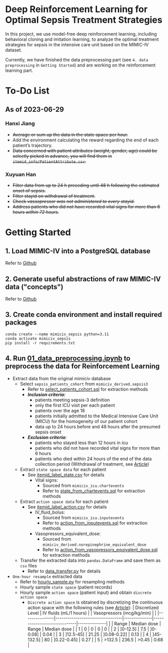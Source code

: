 Deep Reinforcement Learning for Optimal Sepsis Treatment Strategies
===============

In this project, we use model-free deep reinforcement learning, including behavioral cloning and imitation learning, to analyze the optimal treatment strategies for sepsis in the intensive care unit based on the MIMIC-IV dataset.

Currently, we have finished the data preprocessing part (see `4. data preprocessing` in `Getting Started`) and are working on the reinforcement learning part.

# To-Do List

## As of 2023-06-29

### Hanxi Jiang 

- ~~Average or sum up the data in the state space per hour.~~
- Add the environment calculating the reward regarding the end of each patient’s trajectory.
- ~~Data concerned with patient attributes (weight, gender, age) could be selectly picked in advance, you will find them in `itemid_info/PatientAttribute.csv`.~~

### Xuyuan Han 

- ~~Filter data from up to 24 h preceding until 48 h following the estimated onset of sepsis.~~
- ~~Filter stayid on withdrawal of treatment.~~
- ~~Check *vassopressor was not administered to every stayid.*~~
- ~~Address patients who did not have recorded vital signs for more than 6 hours *within 72 hours*.~~

# Getting Started

## 1. Load MIMIC-IV into a PostgreSQL database 
Refer to [Github](https://github.com/MIT-LCP/mimic-code/tree/main/mimic-iv/buildmimic/postgres)

## 2. Generate useful abstractions of raw MIMIC-IV data ("concepts") 
Refer to [Github](https://github.com/MIT-LCP/mimic-code/tree/main/mimic-iv/concepts_postgres)

## 3. Create conda environment and install required packages

```shell
conda create --name mimiciv_sepsis python=3.11
conda activate mimiciv_sepsis
pip install -r requirements.txt
```

## 4. Run [01_data_preprocessing.ipynb](/01_data_preprocessing.ipynb) to preprocess the data for Reinforcement Learning

- Extract data from the original mimiciv database
  - Select `sepsis_patients_cohort` from `mimiciv_derived.sepsis3` 
    - Refer to [select_patients_cohort.sql](/sql/select_patients_cohort.sql) for extraction methods
    - ***Inclusion criteria:***
      - patients meeting sepsis-3 definition
      - only the first ICU visit per each patient
      - patients over the age 18
      - patients initially admitted to the Medical Intensive Care Unit (MICU) for the homogeneity of our patient cohort
      - data up to 24 hours before and 48 hours after the presumed sepsis onset
    - ***Exclusion criteria:***
      - patients who stayed less than 12 hours in icu
      - patients who did not have recorded vital signs for more than 6 hours
      - patients who died within 24 hours of the end of the data collection period (Withdrawal of treatment, see [Article](https://doi.org/10.1038/s41591-018-0213-5))
  - Extract `state space data` for each patient 
    - See [itemid_label_state.csv](/itemid_info/itemid_label_state.csv) for details
      - Vital signs: 
        - Sourced from `mimiciv_icu.chartevents` 
        - Refer to [state_from_chartevents.sql](/sql/state_from_chartevents.sql) for extraction methods
  - Extract `action space data` for each patient 
    - See [itemid_label_action.csv](/itemid_info/itemid_label_action.csv) for details
      - IV_fluid_bolus: 
        - Sourced from `mimiciv_icu.inputevents` 
        - Refer to [action_from_inputevents.sql](/sql/action_from_inputevents.sql) for extraction methods
      - Vasopressors_equivalent_dose: 
        - Sourced from `mimiciv_derived.norepinephrine_equivalent_dose` 
        - Refer to [action_from_vasopressors_equivalent_dose.sql](/sql/action_from_vasopressors_equivalent_dose.sql) for extraction methods
  - Transfer the extracted data into `pandas.DataFrame` and save them as `csv` files
    - Refer to [data_transfer.py](/python/data_preprocessing/data_transfer.py) for details
- `One-hour resample` extracted data
  - Refer to [hourly_sample.py](/python/data_preprocessing/hourly_sample.py) for resampling methods
  - Hourly sample `state space` (patient records)
  - Hourly sample `action space` (patient input) and obtain `discrete action space` 
    - `Discrete action space` is obtained by discretizing the continuous action space with the following rules (see [Article](https://doi.org/10.1038/s41591-018-0213-5)):
      | Discretized Level   | IV fluids (mL/1 hours)   |              | Vasopressors (mcg/kg/min)   |              |
      |---------------|---------------------------------|--------------|-----------------------------|--------------|
      |               | Range                           | Median dose  | Range                       | Median dose  |
      | 1             | 0                               | 0            | 0                           | 0            |
      | 2             | ]0-12.5]                        | 7.5          | ]0-0.08]                    | 0.04         |
      | 3             | ]12.5-45]                       | 21.25        | ]0.08-0.22]                 | 0.13         |
      | 4             | ]45-132.5]                      | 80           | ]0.22-0.45]                 | 0.27         |
      | 5             | >132.5                          | 236.5        | >0.45                       | 0.68         |